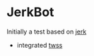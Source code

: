 JerkBot
=======

Initially a test based on [jerk](https://github.com/gf3/Jerk)

- integrated [twss](https://github.com/gf3/Jerk)